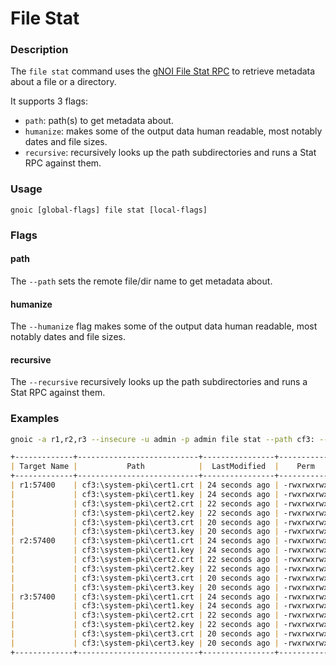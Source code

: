 # File Stat

### Description

The `file stat` command uses the [gNOI File Stat RPC](https://github.com/openconfig/gnoi/blob/master/file/file.proto#L57) to retrieve metadata about a file or a directory.

It supports 3 flags:

- `path`: path(s) to get metadata about.
- `humanize`: makes some of the output data human readable, most notably dates and file sizes.
- `recursive`: recursively looks up the path subdirectories and runs a Stat RPC against them.
  
### Usage

`gnoic [global-flags] file stat [local-flags]`

### Flags

#### path

The `--path` sets the remote file/dir name to get metadata about.

#### humanize

The `--humanize` flag makes some of the output data human readable, most notably dates and file sizes.

#### recursive

The `--recursive` recursively looks up the path subdirectories and runs a Stat RPC against them.

### Examples

```bash
gnoic -a r1,r2,r3 --insecure -u admin -p admin file stat --path cf3: --humanize
```

```md
+-------------+---------------------------+----------------+------------+------------+--------+
| Target Name |           Path            |  LastModified  |    Perm    |   Umask    |  Size  |
+-------------+---------------------------+----------------+------------+------------+--------+
| r1:57400    | cf3:\system-pki\cert1.crt | 24 seconds ago | -rwxrwxrwx | -rwxrwxrwx | 994 B  |
|             | cf3:\system-pki\cert1.key | 24 seconds ago | -rwxrwxrwx | -rwxrwxrwx | 1.3 kB |
|             | cf3:\system-pki\cert2.crt | 22 seconds ago | -rwxrwxrwx | -rwxrwxrwx | 994 B  |
|             | cf3:\system-pki\cert2.key | 22 seconds ago | -rwxrwxrwx | -rwxrwxrwx | 1.3 kB |
|             | cf3:\system-pki\cert3.crt | 20 seconds ago | -rwxrwxrwx | -rwxrwxrwx | 994 B  |
|             | cf3:\system-pki\cert3.key | 20 seconds ago | -rwxrwxrwx | -rwxrwxrwx | 1.3 kB |
| r2:57400    | cf3:\system-pki\cert1.crt | 24 seconds ago | -rwxrwxrwx | -rwxrwxrwx | 995 B  |
|             | cf3:\system-pki\cert1.key | 24 seconds ago | -rwxrwxrwx | -rwxrwxrwx | 1.3 kB |
|             | cf3:\system-pki\cert2.crt | 22 seconds ago | -rwxrwxrwx | -rwxrwxrwx | 995 B  |
|             | cf3:\system-pki\cert2.key | 22 seconds ago | -rwxrwxrwx | -rwxrwxrwx | 1.3 kB |
|             | cf3:\system-pki\cert3.crt | 20 seconds ago | -rwxrwxrwx | -rwxrwxrwx | 994 B  |
|             | cf3:\system-pki\cert3.key | 20 seconds ago | -rwxrwxrwx | -rwxrwxrwx | 1.3 kB |
| r3:57400    | cf3:\system-pki\cert1.crt | 24 seconds ago | -rwxrwxrwx | -rwxrwxrwx | 995 B  |
|             | cf3:\system-pki\cert1.key | 24 seconds ago | -rwxrwxrwx | -rwxrwxrwx | 1.3 kB |
|             | cf3:\system-pki\cert2.crt | 22 seconds ago | -rwxrwxrwx | -rwxrwxrwx | 995 B  |
|             | cf3:\system-pki\cert2.key | 22 seconds ago | -rwxrwxrwx | -rwxrwxrwx | 1.3 kB |
|             | cf3:\system-pki\cert3.crt | 20 seconds ago | -rwxrwxrwx | -rwxrwxrwx | 995 B  |
|             | cf3:\system-pki\cert3.key | 20 seconds ago | -rwxrwxrwx | -rwxrwxrwx | 1.3 kB |
+-------------+---------------------------+----------------+------------+------------+--------+
```
